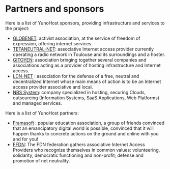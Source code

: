 # Partners and sponsors

Here is a list of YunoHost sponsors, providing infrastructure and services to the project:
- [GLOBENET](http://www.globenet.org): activist association, at the service of freedom of expression, offering internet services.
- [TETANEUTRAL-NET](https://tetaneutral.net/): associative Internet access provider currently operating a radio network in Toulouse and its surroundings and a hoster.
- [GITOYEN](https://gitoyen.net): association bringing together several companies and associations acting as a provider of hosting infrastructure and Internet access.
- [LDN-NET](https://ldn-fai.net/) : association for the defense of a free, neutral and decentralized Internet whose main means of action is to be an Internet access provider associative and local.
- [NBS System](https://www.nbs-system.com/): company specialized in hosting, securing Clouds, outsourcing (Information Systems, SaaS Applications, Web Platforms) and managed services.

Here is a list of YunoHost partners:
- [Framasoft](https://framasoft.org/) : popular education association, a group of friends convinced that an emancipatory digital world is possible, convinced that it will happen thanks to concrete actions on the ground and online with you and for you!
- [FFDN](https://www.ffdn.org/): The FDN federation gathers associative Internet Access Providers who recognize themselves in common values: volunteering, solidarity, democratic functioning and non-profit; defense and promotion of net neutrality.